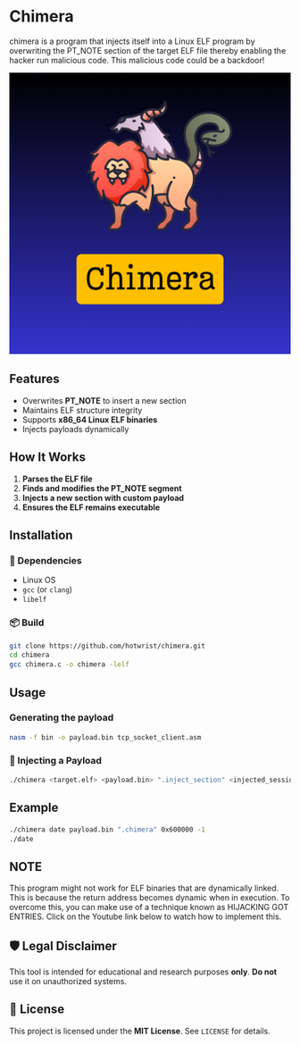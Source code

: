 # Chimera
chimera is a program that injects itself into a Linux ELF program by overwriting the PT_NOTE section of the target ELF file thereby enabling the hacker run malicious code. This malicious code could be a backdoor!

![chimera](chimera.png)

## Features

- Overwrites **PT_NOTE** to insert a new section
- Maintains ELF structure integrity
- Supports **x86_64 Linux ELF binaries**
- Injects payloads dynamically

## How It Works
1. **Parses the ELF file**
2. **Finds and modifies the PT_NOTE segment**
3. **Injects a new section with custom payload**
4. **Ensures the ELF remains executable**

## Installation
### 🔧 Dependencies
- Linux OS
- `gcc` (or `clang`)
- `libelf`

### 📦 Build
```sh
git clone https://github.com/hotwrist/chimera.git
cd chimera
gcc chimera.c -o chimera -lelf
```

## Usage
### Generating the payload
```sh
nasm -f bin -o payload.bin tcp_socket_client.asm
```

### 💎 Injecting a Payload
```sh
./chimera <target.elf> <payload.bin> ".inject_section" <injected_session_address> <entry point>
```

## Example
```sh
./chimera date payload.bin ".chimera" 0x600000 -1
./date
```

## NOTE
This program might not work for ELF binaries that are dynamically linked. This is because the return address becomes dynamic when in execution.
To overcome this, you can make use of a technique known as HIJACKING GOT ENTRIES. Click on the Youtube link below to watch how to implement this.

## 🛡️ Legal Disclaimer
This tool is intended for educational and research purposes **only**. **Do not** use it on unauthorized systems.

## 🌟 License
This project is licensed under the **MIT License**. See `LICENSE` for details.



